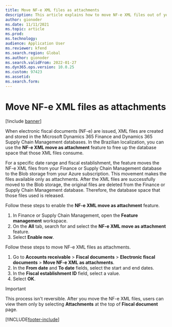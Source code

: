```yaml
---
title: Move NF-e XML files as attachments
description: This article explains how to move NF-e XML files out of your Microsoft Dynamics 365 Finance or Dynamics 365 Supply Chain Management database and make them available as attachments instead.
author: gionoder
ms.date: 11/11/2021
ms.topic: article
ms.prod: 
ms.technology: 
audience: Application User
ms.reviewer: kfend
ms.search.region: Global
ms.author: gionoder
ms.search.validFrom: 2022-01-27
ms.dyn365.ops.version: 10.0.25
ms.custom: 97423
ms.assetid: 
ms.search.form: 
---
```


# Move NF-e XML files as attachments

[!include [banner](../includes/banner.md)] 


When electronic fiscal documents (NF-e) are issued, XML files are created and stored in the Microsoft Dynamics 365 Finance and Dynamics 365 Supply Chain Management databases. In the Brazilian localization, you can use the **NF-e XML move as attachment** feature to free up the database space that those XML files consume.

For a specific date range and fiscal establishment, the feature moves the NF-e XML files from your Finance or Supply Chain Management database
to the Blob storage from your Azure subscription. This movement makes the files available only as attachments. After the XML files are successfully moved to the Blob storage, the original files are deleted from the Finance or Supply Chain Management database. Therefore, the database space that those files used is released.

Follow these steps to enable the **NF-e XML move as attachment** feature.

1. In Finance or Supply Chain Management, open the **Feature management** workspace.
2. On the **All** tab, search for and select the **NF-e XML move as attachment** feature.
3. Select **Enable now**.

Follow these steps to move NF-e XML files as attachments.

1. Go to **Accounts receivable** \> **Fiscal documents** \> **Electronic fiscal documents** \> **Move NF-e XML as attachments**.
2. In the **From date** and **To date** fields, select the start and end dates.
3. In the **Fiscal establishment ID** field, select a value.
4. Select **OK**.

> [!IMPORTANT]
> This process isn't reversible. After you move the NF-e XML files, users can view them only by selecting **Attachments** at the top of **Fiscal document** page.

[!INCLUDE[footer-include](../../includes/footer-banner.md)]
